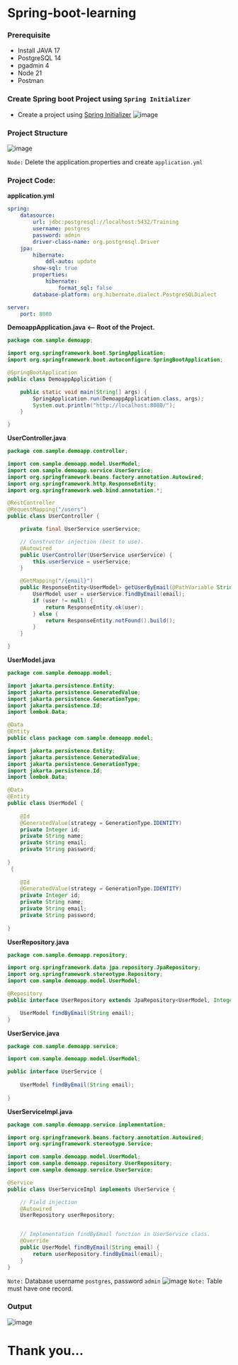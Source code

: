 # Spring-boot-learning
### Prerequisite
- Install JAVA 17
- PostgreSQL 14
- pgadmin 4
- Node 21
- Postman

### Create Spring boot Project using `Spring Initializer`
- Create a project using [Spring Initializer](https://start.spring.io/)
![image](https://github.com/user-attachments/assets/f74f6f9d-d071-48d7-9464-4b873b6360ed)

### Project Structure
![image](https://github.com/user-attachments/assets/9498681d-7ef6-43de-8afe-f9f0703f2d80)

`Node:` Delete the application.properties and create `application.yml`
### Project Code:
**application.yml**
```yml
spring:
    datasource:
        url: jdbc:postgresql://localhost:5432/Training
        username: postgres
        password: admin
        driver-class-name: org.postgresql.Driver
    jpa:
        hibernate:
            ddl-auto: update
        show-sql: true
        properties:
            hibernate:
                format_sql: false
        database-platform: org.hibernate.dialect.PostgreSQLDialect

server:
    port: 8080
```
**DemoappApplication.java <-- Root of the Project.**
```java
package com.sample.demoapp;

import org.springframework.boot.SpringApplication;
import org.springframework.boot.autoconfigure.SpringBootApplication;

@SpringBootApplication
public class DemoappApplication {

	public static void main(String[] args) {
		SpringApplication.run(DemoappApplication.class, args);
		System.out.println("http://localhost:8080/");
	}

}
```
**UserController.java**
```java
package com.sample.demoapp.controller;

import com.sample.demoapp.model.UserModel;
import com.sample.demoapp.service.UserService;
import org.springframework.beans.factory.annotation.Autowired;
import org.springframework.http.ResponseEntity;
import org.springframework.web.bind.annotation.*;

@RestController
@RequestMapping("/users")
public class UserController {

    private final UserService userService;

    // Constructor injection (best to use).
    @Autowired
    public UserController(UserService userService) {
        this.userService = userService;
    }

    @GetMapping("/{email}")
    public ResponseEntity<UserModel> getUserByEmail(@PathVariable String email) {
        UserModel user = userService.findByEmail(email);
        if (user != null) {
            return ResponseEntity.ok(user);
        } else {
            return ResponseEntity.notFound().build();
        }
    }

}

```
**UserModel.java**
```java
package com.sample.demoapp.model;

import jakarta.persistence.Entity;
import jakarta.persistence.GeneratedValue;
import jakarta.persistence.GenerationType;
import jakarta.persistence.Id;
import lombok.Data;

@Data
@Entity
public class package com.sample.demoapp.model;

import jakarta.persistence.Entity;
import jakarta.persistence.GeneratedValue;
import jakarta.persistence.GenerationType;
import jakarta.persistence.Id;
import lombok.Data;

@Data
@Entity
public class UserModel {
    
    @Id
    @GeneratedValue(strategy = GenerationType.IDENTITY)
    private Integer id;
    private String name;
    private String email;
    private String password;
    
}
 {
    
    @Id
    @GeneratedValue(strategy = GenerationType.IDENTITY)
    private Integer id;
    private String name;
    private String email;
    private String password;
    
}

```
**UserRepository.java**
```java
package com.sample.demoapp.repository;

import org.springframework.data.jpa.repository.JpaRepository;
import org.springframework.stereotype.Repository;
import com.sample.demoapp.model.UserModel;

@Repository
public interface UserRepository extends JpaRepository<UserModel, Integer> {

    UserModel findByEmail(String email);
}

```
**UserService.java**
```java
package com.sample.demoapp.service;

import com.sample.demoapp.model.UserModel;

public interface UserService {
    
    UserModel findByEmail(String email);
    
}

```
**UserServiceImpl.java**
```java
package com.sample.demoapp.service.implementation;

import org.springframework.beans.factory.annotation.Autowired;
import org.springframework.stereotype.Service;

import com.sample.demoapp.model.UserModel;
import com.sample.demoapp.repository.UserRepository;
import com.sample.demoapp.service.UserService;

@Service
public class UserServiceImpl implements UserService {

    // Field injection
    @Autowired
    UserRepository userRepository;


    // Implementation findByEmail function in UserService class.
    @Override
    public UserModel findByEmail(String email) {
        return userRepository.findByEmail(email);
    }
}

```

`Note:` Database username `postgres`, password `admin` 
![image](https://github.com/user-attachments/assets/a0525fa2-4311-4c28-ba77-0aac8e88c3dc)
`Note:` Table must have one record.
### Output
![image](https://github.com/user-attachments/assets/4e85f337-0dd5-4b88-b5a9-408e9c145a07)



# Thank you...
